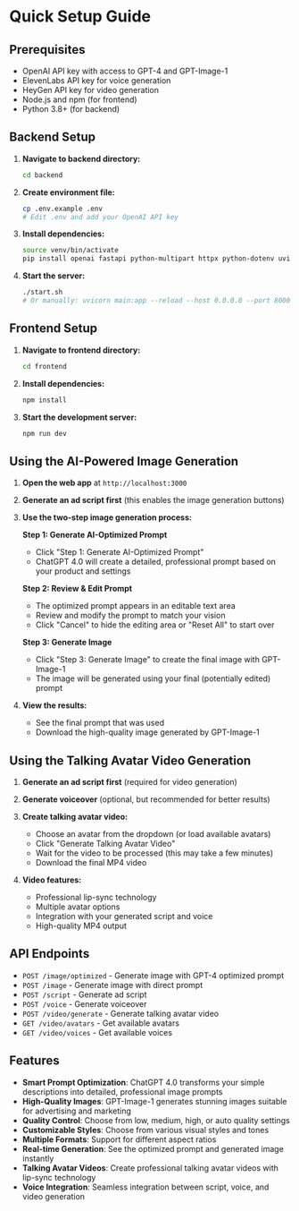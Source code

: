 # Quick Setup Guide

## Prerequisites
- OpenAI API key with access to GPT-4 and GPT-Image-1
- ElevenLabs API key for voice generation
- HeyGen API key for video generation
- Node.js and npm (for frontend)
- Python 3.8+ (for backend)

## Backend Setup

1. **Navigate to backend directory:**
   ```bash
   cd backend
   ```

2. **Create environment file:**
   ```bash
   cp .env.example .env
   # Edit .env and add your OpenAI API key
   ```

3. **Install dependencies:**
   ```bash
   source venv/bin/activate
   pip install openai fastapi python-multipart httpx python-dotenv uvicorn
   ```

4. **Start the server:**
   ```bash
   ./start.sh
   # Or manually: uvicorn main:app --reload --host 0.0.0.0 --port 8000
   ```

## Frontend Setup

1. **Navigate to frontend directory:**
   ```bash
   cd frontend
   ```

2. **Install dependencies:**
   ```bash
   npm install
   ```

3. **Start the development server:**
   ```bash
   npm run dev
   ```

## Using the AI-Powered Image Generation

1. **Open the web app** at `http://localhost:3000`

2. **Generate an ad script first** (this enables the image generation buttons)

3. **Use the two-step image generation process:**
   
   **Step 1: Generate AI-Optimized Prompt**
   - Click "Step 1: Generate AI-Optimized Prompt"
   - ChatGPT 4.0 will create a detailed, professional prompt based on your product and settings
   
   **Step 2: Review & Edit Prompt**
   - The optimized prompt appears in an editable text area
   - Review and modify the prompt to match your vision
   - Click "Cancel" to hide the editing area or "Reset All" to start over
   
   **Step 3: Generate Image**
   - Click "Step 3: Generate Image" to create the final image with GPT-Image-1
   - The image will be generated using your final (potentially edited) prompt

4. **View the results:**
   - See the final prompt that was used
   - Download the high-quality image generated by GPT-Image-1

## Using the Talking Avatar Video Generation

1. **Generate an ad script first** (required for video generation)

2. **Generate voiceover** (optional, but recommended for better results)

3. **Create talking avatar video:**
   - Choose an avatar from the dropdown (or load available avatars)
   - Click "Generate Talking Avatar Video"
   - Wait for the video to be processed (this may take a few minutes)
   - Download the final MP4 video

4. **Video features:**
   - Professional lip-sync technology
   - Multiple avatar options
   - Integration with your generated script and voice
   - High-quality MP4 output

## API Endpoints

- `POST /image/optimized` - Generate image with GPT-4 optimized prompt
- `POST /image` - Generate image with direct prompt
- `POST /script` - Generate ad script
- `POST /voice` - Generate voiceover
- `POST /video/generate` - Generate talking avatar video
- `GET /video/avatars` - Get available avatars
- `GET /video/voices` - Get available voices

## Features

- **Smart Prompt Optimization**: ChatGPT 4.0 transforms your simple descriptions into detailed, professional image prompts
- **High-Quality Images**: GPT-Image-1 generates stunning images suitable for advertising and marketing
- **Quality Control**: Choose from low, medium, high, or auto quality settings
- **Customizable Styles**: Choose from various visual styles and tones
- **Multiple Formats**: Support for different aspect ratios
- **Real-time Generation**: See the optimized prompt and generated image instantly
- **Talking Avatar Videos**: Create professional talking avatar videos with lip-sync technology
- **Voice Integration**: Seamless integration between script, voice, and video generation 